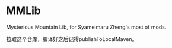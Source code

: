 # MMLib
Mysterious Mountain Lib, for Syameimaru Zheng's most of mods.

拉取这个仓库，编译好之后记得publishToLocalMaven。
